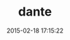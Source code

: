 ---
layout: post
title:  "dante"
repo:   "bazaarlabs/dante"
date:   2015-02-18 17:15:22
gemurl: https://github.com/bazaarlabs/dante
---
